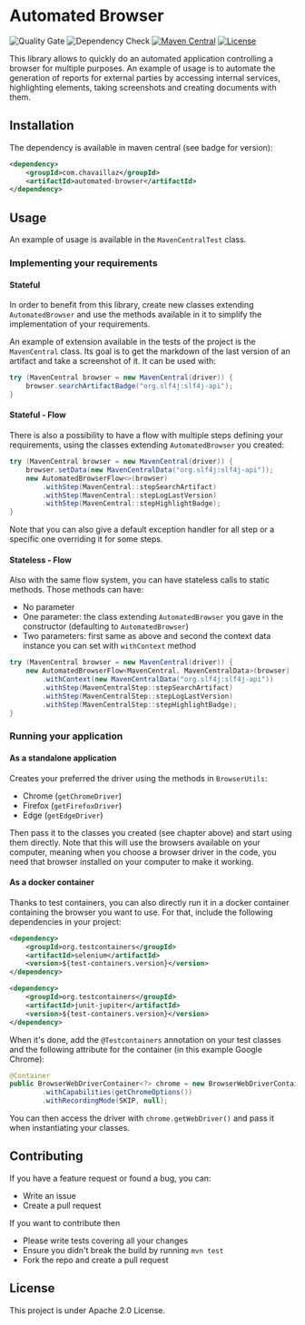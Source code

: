 # Automated Browser

![Quality Gate](https://github.com/chavaillaz/automated-browser/actions/workflows/sonarcloud.yml/badge.svg)
![Dependency Check](https://github.com/chavaillaz/automated-browser/actions/workflows/snyk.yml/badge.svg)
[![Maven Central](https://maven-badges.herokuapp.com/maven-central/com.chavaillaz/automated-browser/badge.svg)](https://maven-badges.herokuapp.com/maven-central/com.chavaillaz/automated-browser)
[![License](https://img.shields.io/badge/License-Apache%202.0-blue.svg)](https://opensource.org/licenses/Apache-2.0)

This library allows to quickly do an automated application controlling a browser for multiple purposes. An example of
usage is to automate the generation of reports for external parties by accessing internal services, highlighting
elements, taking screenshots and creating documents with them.

## Installation

The dependency is available in maven central (see badge for version):

```xml
<dependency>
    <groupId>com.chavaillaz</groupId>
    <artifactId>automated-browser</artifactId>
</dependency>
```

## Usage

An example of usage is available in the ```MavenCentralTest``` class.

### Implementing your requirements

#### Stateful

In order to benefit from this library, create new classes extending `AutomatedBrowser` and use the methods available in 
it to simplify the implementation of your requirements.

An example of extension available in the tests of the project is the `MavenCentral` class. Its goal is to get the 
markdown of the last version of an artifact and take a screenshot of it. It can be used with:

```java
try (MavenCentral browser = new MavenCentral(driver)) {
    browser.searchArtifactBadge("org.slf4j:slf4j-api");
}
```

#### Stateful - Flow

There is also a possibility to have a flow with multiple steps defining your requirements, using the classes extending 
`AutomatedBrowser` you created:

```java
try (MavenCentral browser = new MavenCentral(driver)) {
    browser.setData(new MavenCentralData("org.slf4j:slf4j-api"));
    new AutomatedBrowserFlow<>(browser)
        .withStep(MavenCentral::stepSearchArtifact)
        .withStep(MavenCentral::stepLogLastVersion)
        .withStep(MavenCentral::stepHighlightBadge);
}
```

Note that you can also give a default exception handler for all step or a specific one overriding it for some steps.

#### Stateless - Flow

Also with the same flow system, you can have stateless calls to static methods. Those methods can have:
- No parameter
- One parameter: the class extending `AutomatedBrowser` you gave in the constructor (defaulting to `AutomatedBrowser`)
- Two parameters: first same as above and second the context data instance you can set with `withContext` method

```java
try (MavenCentral browser = new MavenCentral(driver)) {
    new AutomatedBrowserFlow<MavenCentral, MavenCentralData>(browser)
        .withContext(new MavenCentralData("org.slf4j:slf4j-api"))
        .withStep(MavenCentralStep::stepSearchArtifact)
        .withStep(MavenCentralStep::stepLogLastVersion)
        .withStep(MavenCentralStep::stepHighlightBadge);
}
```

### Running your application

#### As a standalone application

Creates your preferred the driver using the methods in `BrowserUtils`:

- Chrome (`getChromeDriver`)
- Firefox (`getFirefoxDriver`)
- Edge (`getEdgeDriver`)

Then pass it to the classes you created (see chapter above) and start using them directly. Note that this will use the
browsers available on your computer, meaning when you choose a browser driver in the code, you need that browser
installed on your computer to make it working.

#### As a docker container

Thanks to test containers, you can also directly run it in a docker container containing the browser you want to use.
For that, include the following dependencies in your project:

```xml
<dependency>
    <groupId>org.testcontainers</groupId>
    <artifactId>selenium</artifactId>
    <version>${test-containers.version}</version>
</dependency>

<dependency>
    <groupId>org.testcontainers</groupId>
    <artifactId>junit-jupiter</artifactId>
    <version>${test-containers.version}</version>
</dependency>
```

When it's done, add the `@Testcontainers` annotation on your test classes and the following attribute for the
container (in this example Google Chrome):

```java
@Container
public BrowserWebDriverContainer<?> chrome = new BrowserWebDriverContainer<>()
        .withCapabilities(getChromeOptions())
        .withRecordingMode(SKIP, null);
```

You can then access the driver with `chrome.getWebDriver()` and pass it when instantiating your classes.

## Contributing

If you have a feature request or found a bug, you can:

- Write an issue
- Create a pull request

If you want to contribute then

- Please write tests covering all your changes
- Ensure you didn't break the build by running `mvn test`
- Fork the repo and create a pull request

## License

This project is under Apache 2.0 License.